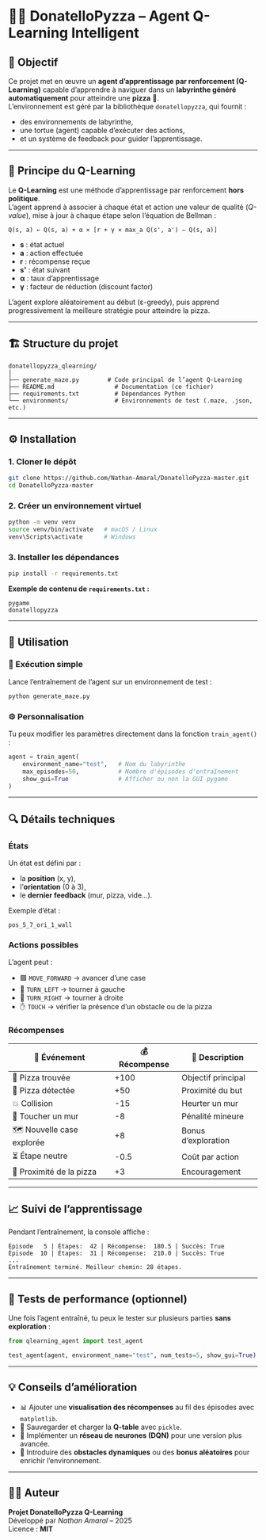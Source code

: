 # 🍕🐢 DonatelloPyzza – Agent Q-Learning Intelligent

## 🎯 Objectif

Ce projet met en œuvre un **agent d’apprentissage par renforcement (Q-Learning)** capable d’apprendre à naviguer dans un **labyrinthe généré automatiquement** pour atteindre une **pizza** 🍕.  
L’environnement est géré par la bibliothèque `donatellopyzza`, qui fournit :
- des environnements de labyrinthe,
- une tortue (agent) capable d’exécuter des actions,
- et un système de feedback pour guider l’apprentissage.

---

## 🧠 Principe du Q-Learning

Le **Q-Learning** est une méthode d’apprentissage par renforcement **hors politique**.  
L’agent apprend à associer à chaque état et action une valeur de qualité (*Q-value*), mise à jour à chaque étape selon l’équation de Bellman :

```
Q(s, a) ← Q(s, a) + α × [r + γ × max_a Q(s', a') − Q(s, a)]
```

- **s** : état actuel  
- **a** : action effectuée  
- **r** : récompense reçue  
- **s'** : état suivant  
- **α** : taux d’apprentissage  
- **γ** : facteur de réduction (discount factor)

L’agent explore aléatoirement au début (ε-greedy), puis apprend progressivement la meilleure stratégie pour atteindre la pizza.

---

## 🏗️ Structure du projet

```
donatellopyzza_qlearning/
│
├── generate_maze.py        # Code principal de l’agent Q-Learning
├── README.md                 # Documentation (ce fichier)
├── requirements.txt          # Dépendances Python
└── environments/             # Environnements de test (.maze, .json, etc.)
```

---

## ⚙️ Installation

### 1. Cloner le dépôt
```bash
git clone https://github.com/Nathan-Amaral/DonatelloPyzza-master.git
cd DonatelloPyzza-master
```

### 2. Créer un environnement virtuel
```bash
python -m venv venv
source venv/bin/activate   # macOS / Linux
venv\Scripts\activate      # Windows
```

### 3. Installer les dépendances
```bash
pip install -r requirements.txt
```

**Exemple de contenu de `requirements.txt` :**
```
pygame
donatellopyzza
```

---

## 🚀 Utilisation

### 🧩 Exécution simple
Lance l’entraînement de l’agent sur un environnement de test :
```bash
python generate_maze.py
```

### ⚙️ Personnalisation
Tu peux modifier les paramètres directement dans la fonction `train_agent()` :
```python
agent = train_agent(
    environment_name="test",   # Nom du labyrinthe
    max_episodes=50,           # Nombre d'épisodes d'entraînement
    show_gui=True              # Afficher ou non la GUI pygame
)
```

---

## 🔍 Détails techniques

### États
Un état est défini par :
- la **position** (x, y),
- l’**orientation** (0 à 3),
- le **dernier feedback** (mur, pizza, vide…).

Exemple d’état :
```
pos_5_7_ori_1_wall
```

### Actions possibles
L’agent peut :
- 🟩 `MOVE_FORWARD` → avancer d’une case  
- 🔄 `TURN_LEFT` → tourner à gauche  
- 🔁 `TURN_RIGHT` → tourner à droite  
- ✋ `TOUCH` → vérifier la présence d’un obstacle ou de la pizza  

### Récompenses

| 🧾 Événement              | 💰 Récompense | 🧩 Description |
|---------------------------|---------------|----------------|
| 🍕 Pizza trouvée          | +100          | Objectif principal |
| 👃 Pizza détectée         | +50           | Proximité du but |
| 💥 Collision              | -15           | Heurter un mur |
| 🚧 Toucher un mur         | -8            | Pénalité mineure |
| 🗺️ Nouvelle case explorée | +8            | Bonus d’exploration |
| ⏳ Étape neutre           | -0.5          | Coût par action |
| 📡 Proximité de la pizza  | +3            | Encouragement |

---

## 📈 Suivi de l’apprentissage

Pendant l’entraînement, la console affiche :
```
Épisode   5 | Étapes:  42 | Récompense:  180.5 | Succès: True
Épisode  10 | Étapes:  31 | Récompense:  210.0 | Succès: True
...
Entraînement terminé. Meilleur chemin: 28 étapes.
```

---

## 🧪 Tests de performance (optionnel)

Une fois l’agent entraîné, tu peux le tester sur plusieurs parties **sans exploration** :
```python
from qlearning_agent import test_agent

test_agent(agent, environment_name="test", num_tests=5, show_gui=True)
```

---

## 💡 Conseils d’amélioration

- 📊 Ajouter une **visualisation des récompenses** au fil des épisodes avec `matplotlib`.  
- 💾 Sauvegarder et charger la **Q-table** avec `pickle`.  
- 🤖 Implémenter un **réseau de neurones (DQN)** pour une version plus avancée.  
- 🔄 Introduire des **obstacles dynamiques** ou des **bonus aléatoires** pour enrichir l’environnement.

---

## 👨‍💻 Auteur

**Projet DonatelloPyzza Q-Learning**  
Développé par *Nathan Amaral* – 2025  
Licence : **MIT**
